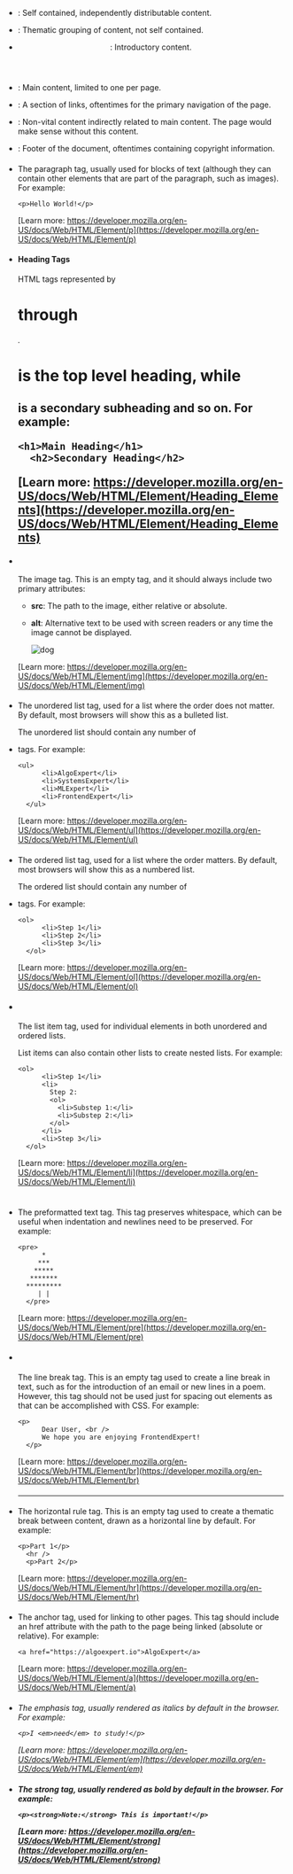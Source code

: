 - **<article>**: Self contained, independently distributable content.
- **<section>**: Thematic grouping of content, not self contained.
- **<header>**: Introductory content.
- **<main>**: Main content, limited to one per page.
- **<nav>**: A section of links, oftentimes for the primary navigation of the page.
- **<aside>**: Non-vital content indirectly related to main content. The page would make sense without this content.
- **<footer>**: Footer of the document, oftentimes containing copyright information.

- #### <p>

  The paragraph tag, usually used for blocks of text (although they can contain other elements that are part of the paragraph, such as images). For example:

      <p>Hello World!</p>

  [Learn more: https://developer.mozilla.org/en-US/docs/Web/HTML/Element/p](https://developer.mozilla.org/en-US/docs/Web/HTML/Element/p)

- #### Heading Tags

  HTML tags represented by <h1> through <h6>. <h1> is the top level heading, while <h2> is a secondary subheading and so on. For example:

      <h1>Main Heading</h1>
        <h2>Secondary Heading</h2>

  [Learn more: https://developer.mozilla.org/en-US/docs/Web/HTML/Element/Heading_Elements](https://developer.mozilla.org/en-US/docs/Web/HTML/Element/Heading_Elements)

- #### <img>

  The image tag. This is an empty tag, and it should always include two primary attributes:

  - **src**: The path to the image, either relative or absolute.
  - **alt**: Alternative text to be used with screen readers or any time the image cannot be displayed.

    <img src="img/dog.png" alt="dog" />

  [Learn more: https://developer.mozilla.org/en-US/docs/Web/HTML/Element/img](https://developer.mozilla.org/en-US/docs/Web/HTML/Element/img)

- #### <ul>

  The unordered list tag, used for a list where the order does not matter. By default, most browsers will show this as a bulleted list.

  The unordered list should contain any number of <li> tags. For example:

      <ul>
            <li>AlgoExpert</li>
            <li>SystemsExpert</li>
            <li>MLExpert</li>
            <li>FrontendExpert</li>
        </ul>

  [Learn more: https://developer.mozilla.org/en-US/docs/Web/HTML/Element/ul](https://developer.mozilla.org/en-US/docs/Web/HTML/Element/ul)

- #### <ol>

  The ordered list tag, used for a list where the order matters. By default, most browsers will show this as a numbered list.

  The ordered list should contain any number of <li> tags. For example:

      <ol>
            <li>Step 1</li>
            <li>Step 2</li>
            <li>Step 3</li>
        </ol>

  [Learn more: https://developer.mozilla.org/en-US/docs/Web/HTML/Element/ol](https://developer.mozilla.org/en-US/docs/Web/HTML/Element/ol)

- #### <li>

  The list item tag, used for individual elements in both unordered and ordered lists.

  List items can also contain other lists to create nested lists. For example:

      <ol>
            <li>Step 1</li>
            <li>
              Step 2:
              <ol>
                <li>Substep 1:</li>
                <li>Substep 2:</li>
              </ol>
            </li>
            <li>Step 3</li>
        </ol>

  [Learn more: https://developer.mozilla.org/en-US/docs/Web/HTML/Element/li](https://developer.mozilla.org/en-US/docs/Web/HTML/Element/li)

- #### <pre>

  The preformatted text tag. This tag preserves whitespace, which can be useful when indentation and newlines need to be preserved. For example:

      <pre>
            *
           ***
          *****
         *******
        *********
           | |
        </pre>

  [Learn more: https://developer.mozilla.org/en-US/docs/Web/HTML/Element/pre](https://developer.mozilla.org/en-US/docs/Web/HTML/Element/pre)

- #### <br>

  The line break tag. This is an empty tag used to create a line break in text, such as for the introduction of an email or new lines in a poem. However, this tag should not be used just for spacing out elements as that can be accomplished with CSS. For example:

      <p>
            Dear User, <br />
            We hope you are enjoying FrontendExpert!
        </p>

  [Learn more: https://developer.mozilla.org/en-US/docs/Web/HTML/Element/br](https://developer.mozilla.org/en-US/docs/Web/HTML/Element/br)

- #### <hr>

  The horizontal rule tag. This is an empty tag used to create a thematic break between content, drawn as a horizontal line by default. For example:

      <p>Part 1</p>
        <hr />
        <p>Part 2</p>

  [Learn more: https://developer.mozilla.org/en-US/docs/Web/HTML/Element/hr](https://developer.mozilla.org/en-US/docs/Web/HTML/Element/hr)

- #### <a>

  The anchor tag, used for linking to other pages. This tag should include an href attribute with the path to the page being linked (absolute or relative). For example:

      <a href="https://algoexpert.io">AlgoExpert</a>

  [Learn more: https://developer.mozilla.org/en-US/docs/Web/HTML/Element/a](https://developer.mozilla.org/en-US/docs/Web/HTML/Element/a)

- #### <em>

  The emphasis tag, usually rendered as italics by default in the browser. For example:

      <p>I <em>need</em> to study!</p>

  [Learn more: https://developer.mozilla.org/en-US/docs/Web/HTML/Element/em](https://developer.mozilla.org/en-US/docs/Web/HTML/Element/em)

- #### <strong>

  The strong tag, usually rendered as bold by default in the browser. For example:

      <p><strong>Note:</strong> This is important!</p>

  [Learn more: https://developer.mozilla.org/en-US/docs/Web/HTML/Element/strong](https://developer.mozilla.org/en-US/docs/Web/HTML/Element/strong)
